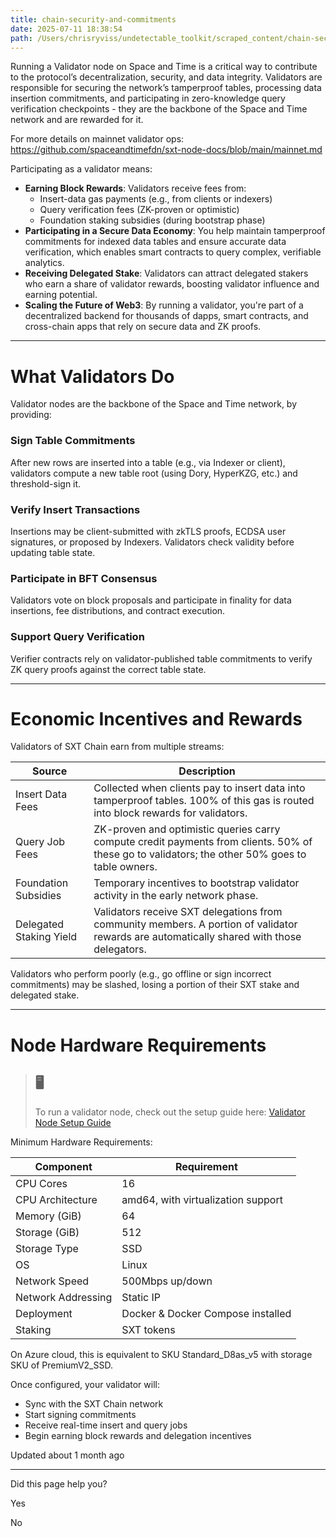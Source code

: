 ```yaml
---
title: chain-security-and-commitments
date: 2025-07-11 18:38:54
path: /Users/chrisryviss/undetectable_toolkit/scraped_content/chain-security-and-commitments.markdown
---
```


Running a Validator node on Space and Time is a critical way to contribute to the protocol’s decentralization, security, and data integrity. Validators are responsible for securing the network’s tamperproof tables, processing data insertion commitments, and participating in zero-knowledge query verification checkpoints - they are the backbone of the Space and Time network and are rewarded for it.

For more details on mainnet validator ops: <https://github.com/spaceandtimefdn/sxt-node-docs/blob/main/mainnet.md>

Participating as a validator means:

- **Earning Block Rewards**: Validators receive fees from:
  - Insert-data gas payments (e.g., from clients or indexers)
  - Query verification fees (ZK-proven or optimistic)
  - Foundation staking subsidies (during bootstrap phase)
- **Participating in a Secure Data Economy**: You help maintain tamperproof commitments for indexed data tables and ensure accurate data verification, which enables smart contracts to query complex, verifiable analytics.
- **Receiving Delegated Stake**: Validators can attract delegated stakers who earn a share of validator rewards, boosting validator influence and earning potential.
- **Scaling the Future of Web3**: By running a validator, you're part of a decentralized backend for thousands of dapps, smart contracts, and cross-chain apps that rely on secure data and ZK proofs.

---

# What Validators Do

Validator nodes are the backbone of the Space and Time network, by providing:

### Sign Table Commitments

After new rows are inserted into a table (e.g., via Indexer or client), validators compute a new table root (using Dory, HyperKZG, etc.) and threshold-sign it.

### Verify Insert Transactions

Insertions may be client-submitted with zkTLS proofs, ECDSA user signatures, or proposed by Indexers. Validators check validity before updating table state.

### Participate in BFT Consensus

Validators vote on block proposals and participate in finality for data insertions, fee distributions, and contract execution.

### Support Query Verification

Verifier contracts rely on validator-published table commitments to verify ZK query proofs against the correct table state.

---

# Economic Incentives and Rewards

Validators of SXT Chain earn from multiple streams:

| Source | Description |
| --- | --- |
| Insert Data Fees | Collected when clients pay to insert data into tamperproof tables. 100% of this gas is routed into block rewards for validators. |
| Query Job Fees | ZK-proven and optimistic queries carry compute credit payments from clients. 50% of these go to validators; the other 50% goes to table owners. |
| Foundation Subsidies | Temporary incentives to bootstrap validator activity in the early network phase. |
| Delegated Staking Yield | Validators receive SXT delegations from community members. A portion of validator rewards are automatically shared with those delegators. |

Validators who perform poorly (e.g., go offline or sign incorrect commitments) may be slashed, losing a portion of their SXT stake and delegated stake.

---

# Node Hardware Requirements

> ## 🖥️
>
> To run a validator node, check out the setup guide here: [Validator Node Setup Guide](https://github.com/spaceandtimelabs/sxt-node-docs)

Minimum Hardware Requirements:

| Component | Requirement |
| --- | --- |
| CPU Cores | 16 |
| CPU Architecture | amd64, with virtualization support |
| Memory (GiB) | 64 |
| Storage (GiB) | 512 |
| Storage Type | SSD |
| OS | Linux |
| Network Speed | 500Mbps up/down |
| Network Addressing | Static IP |
| Deployment | Docker & Docker Compose installed |
| Staking | SXT tokens |

On Azure cloud, this is equivalent to SKU Standard\_D8as\_v5 with storage SKU of PremiumV2\_SSD.

Once configured, your validator will:

- Sync with the SXT Chain network
- Start signing commitments
- Receive real-time insert and query jobs
- Begin earning block rewards and delegation incentives

Updated about 1 month ago

---

Did this page help you?

Yes

No